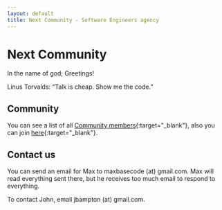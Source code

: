 ```yaml
---
layout: default
title: Next Community - Software Engineers agency
---
```


# Next Community

In the name of god; Greetings!

<p class="callout">
	Linus Torvalds: “Talk is cheap. Show me the code.”
</p>

## Community

You can see a list of all [Community members](/network/){:target="\_blank"}, also you can join [here](https://github.com/NextCommunity/NextCommunity#do-you-want-to-add-yourself){:target="\_blank"}.

## Contact us

You can send an email for Max to maxbasecode (at) gmail.com. Max will read everything sent there, but he receives too much email to respond to everything.

To contact John, email jbampton (at) gmail.com.
